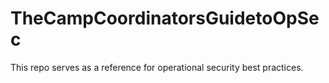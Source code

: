 # TheCampCoordinatorsGuidetoOpSec
This repo serves as a reference for operational security best practices.
